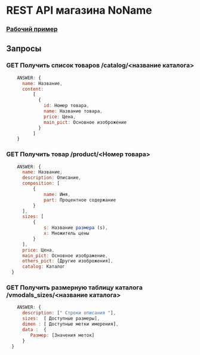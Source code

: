 # REST API магазина NoName
### [Рабочий пример](https://kepo4kapro.gq/)
## Запросы
### GET Получить список товаров /catalog/<название каталога>
```js
    ANSWER: {
      name: Название,
      content: 
          [
            {
              id: Номер товара,
              name: Название товара,
              price: Цена,
              main_pict: Основное изоброжение
            }
          ]
    }
```
### GET Получить товар /product/<Номер товара>
```js
    ANSWER: {
      name: Название,
      description: Описание,
      composition: [
          {
              name: Имя,
              part: Процентное содержание
          }
      ],
      sizes: [
          {
              s: Название размера (s),
              x: Множитель цены
          }
      ],
      price: Цена,
      main_pict: Основное изображение,
      others_pict: [Другие изоброжения],
      catalog: Каталог
  }
```
### GET Получить размерную таблицу каталога /vmodals_sizes/<название каталога>
```js
    ANSWER: {
      description: [" Строки описания "],
      sizes:  [ Доступные размеры],
      dimen : [ Доступные метки имерения],
      data :  {
         Размер: [Значения меток]
      }
  }
```
